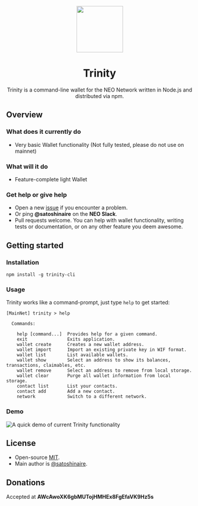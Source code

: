 <p align="center">
  <img
    src="https://user-images.githubusercontent.com/30309816/31295829-c8d25310-ab2b-11e7-8885-fb335d0c3baf.png"
    width="125px;">
</p>

<h1 align="center">Trinity</h1>

<p align="center">
  Trinity is a command-line wallet for the NEO Network written in Node.js and distributed via npm.
</p>

## Overview

### What does it currently do

- Very basic Wallet functionality (Not fully tested, please do not use on mainnet)

### What will it do

- Feature-complete light Wallet

### Get help or give help

- Open a new [issue](https://github.com/Satoshinaire/trinity-cli/issues/new) if you encounter a problem.
- Or ping **@satoshinaire** on the **NEO Slack**.
- Pull requests welcome. You can help with wallet functionality, writing tests or documentation, or on any other feature you deem awesome.

## Getting started

### Installation

```
npm install -g trinity-cli
```

### Usage

Trinity works like a command-prompt, just type `help` to get started:

```
[MainNet] trinity > help

  Commands:

    help [command...]  Provides help for a given command.
    exit               Exits application.
    wallet create      Creates a new wallet address.
    wallet import      Import an existing private key in WIF format.
    wallet list        List available wallets.
    wallet show        Select an address to show its balances, transactions, claimables, etc.
    wallet remove      Select an address to remove from local storage.
    wallet clear       Purge all wallet information from local storage.
    contact list       List your contacts.
    contact add        Add a new contact.
    network            Switch to a different network.
```

### Demo

![A quick demo of current Trinity functionality](https://i.imgur.com/OCU2eVi.gif)

## License

- Open-source [MIT](https://github.com/Satoshinaire/trinity-cli/blob/master/LICENSE.md).
- Main author is [@satoshinaire](https://github.com/satoshinaire).

## Donations

Accepted at __AWcAwoXK6gbMUTojHMHEx8FgEfaVK9Hz5s__
